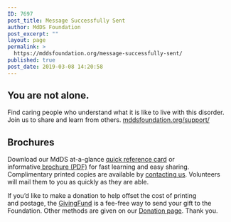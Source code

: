 ```yaml
---
ID: 7697
post_title: Message Successfully Sent
author: MdDS Foundation
post_excerpt: ""
layout: page
permalink: >
  https://mddsfoundation.org/message-successfully-sent/
published: true
post_date: 2019-03-08 14:20:58
---
```

<h2>You are not alone.</h2>
Find caring people who understand what it is like to live with this disorder. Join us to share and learn from others. <a href="https://mddsfoundation.org/support/">mddsfoundation.org/support/</a>
<h2>Brochures</h2>
Download our MdDS at-a-glance <a href="https://mddsfoundation.org/wp-content/uploads/2018/11/MdDS-Card.pdf">quick reference card</a> or informative<a href="https://mddsfoundation.org/wp-content/uploads/2018/06/MdDS-Brochure-%C2%A92018.pdf" target="_blank" rel="noopener"> brochure (PDF)</a> for fast learning and easy sharing. Complimentary printed copies are available by <a href="mailto:brochures@mddsfoundation.org">contacting us</a>. Volunteers will mail them to you as quickly as they are able.

If you’d like to make a donation to help offset the cost of printing and postage, the <a href="https://www.paypal.com/fundraiser/105865137050618816/charity/23117" target="_blank" rel="noopener noreferrer">GivingFund</a> is a fee-free way to send your gift to the Foundation. Other methods are given on our <a href="https://mddsfoundation.org/donate/">Donation page</a>. Thank you.